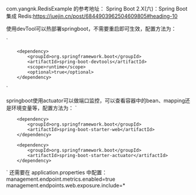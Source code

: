 com.yangnk.RedisExample 的参考地址：
    Spring Boot 2.X(六)：Spring Boot 集成 Redis:https://juejin.cn/post/6844903962504609805#heading-10


使用devTool可以热部署springboot，不需要重启即可生效，配置方法为：

`

        <dependency>
            <groupId>org.springframework.boot</groupId>
            <artifactId>spring-boot-devtools</artifactId>
            <scope>runtime</scope>
            <optional>true</optional>
        </dependency>
`

springboot使用actuator可以做端口监控，可以查看容器中的bean、mapping还是环境变量等，配置方法为：
`

        <dependency>
            <groupId>org.springframework.boot</groupId>
            <artifactId>spring-boot-starter-web</artifactId>
        </dependency>

        <dependency>
            <groupId>org.springframework.boot</groupId>
            <artifactId>spring-boot-starter-actuator</artifactId>
        </dependency>

`
还需要在 application.properties 中配置：
        management.endpoint.metrics.enabled=true
        management.endpoints.web.exposure.include=*